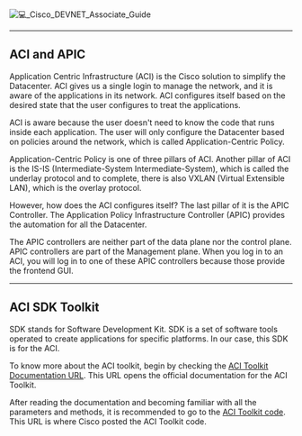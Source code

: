 ![💻_Cisco_DEVNET_Associate_Guide](https://user-images.githubusercontent.com/49377281/161389787-3b43e062-e3e6-4095-b03c-6044477e731f.png)

* * *

## ACI and APIC

Application Centric Infrastructure (ACI) is the Cisco solution to simplify the Datacenter. ACI gives us a single login to manage the network, and it is aware of the applications in its network. ACI configures itself based on the desired state that the user configures to treat the applications.

ACI is aware because the user doesn't need to know the code that runs inside each application. The user will only configure the Datacenter based on policies around the network, which is called Application-Centric Policy.

Application-Centric Policy is one of three pillars of ACI. Another pillar of ACI is the IS-IS (Intermediate-System Intermediate-System), which is called the underlay protocol and to complete, there is also VXLAN (Virtual Extensible LAN), which is the overlay protocol.

However, how does the ACI configures itself? The last pillar of it is the APIC Controller. The Application Policy Infrastructure Controller (APIC) provides the automation for all the Datacenter.

The APIC controllers are neither part of the data plane nor the control plane. APIC controllers are part of the Management plane. When you log in to an ACI, you will log in to one of these APIC controllers because those provide the frontend GUI.

* * *

## ACI SDK Toolkit

SDK stands for Software Development Kit. SDK is a set of software tools operated to create applications for specific platforms. In our case, this SDK is for the ACI.

To know more about the ACI toolkit, begin by checking the [ACI Toolkit Documentation URL](https://acitoolkit.readthedocs.io/en/latest/). This URL opens the official documentation for the ACI Toolkit.

After reading the documentation and becoming familiar with all the parameters and methods, it is recommended to go to the [ACI Toolkit code](https://github.com/datacenter/acitoolkit). This URL is where Cisco posted the ACI Toolkit code.
